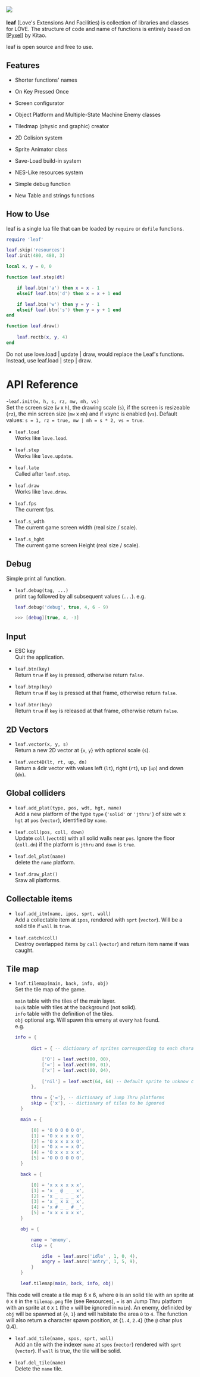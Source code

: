 # <img src="icon.png">

**leaf** (Love's Extensions And Facilities) is collection of libraries and classes for LÖVE. The structure of code and name of functions is entirely based on [[Pyxel](https://github.com/kitao/pyxel)] by Kitao.

leaf is open source and free to use.

## Features

- Shorter functions' names
- On Key Pressed Once
- Screen configurator

- Object Platform and Multiple-State Machine Enemy classes
- Tiledmap (physic and graphic) creator
- 2D Colision system
- Sprite Animator class

- Save-Load build-in system
- NES-Like resources system

- Simple debug function
- New Table and strings functions

## How to Use

leaf is a single lua file that can be loaded by ``require`` or ``dofile`` functions.

```lua
require 'leaf'

leaf.skip('resources')
leaf.init(480, 480, 3)

local x, y = 0, 0

function leaf.step(dt)

    if leaf.btn('a') then x = x - 1
    elseif leaf.btn('d') then x = x + 1 end

    if leaf.btn('w') then y = y - 1
    elseif leaf.btn('s') then y = y + 1 end
end

function leaf.draw()
    
    leaf.rectb(x, y, 4)
end
```

Do not use love.load | update | draw, would replace the Leaf's functions. Instead, use leaf.load | step | draw.

# API Reference

-`leaf.init(w, h, s, rz, mw, mh, vs)`<br/>
Set the screen size (`w` x `h`), the drawing scale (`s`), if the screen is resizeable (`rz`), the min screen size (`mw` x `mh`) and if vsync is enabled (`vs`). Default values: `s = 1, rz = true, mw | mh = s * 2, vs = true`.
 
 - `leaf.load` <br/>
 Works like `love.load`.
 
 - `leaf.step`<br/>
 Works like `love.update`.
 
 - `leaf.late`<br/>
 Called after `leaf.step`.
 
 - `leaf.draw`<br/>
 Works like `love.draw`.
 
- `leaf.fps`<br/>
The current fps.

- `leaf.s_wdth`<br/>
The current game screen width (real size / scale).

- `leaf.s_hght`<br/>
The current game screen Height (real size / scale).

## Debug
Simple print all function.

- `leaf.debug(tag, ...)`<br/>
print `tag` followed by all subsequent values (`...`). e.g.

    ```lua
    leaf.debug('debug', true, 4, 6 - 9)
    
    >>> [debug][true, 4, -3]
    ```

## Input
- ESC key<br/>
Quit the application.

- `leaf.btn(key)`<br/>
Return `true` if `key` is pressed, otherwise return `false`.

- `leaf.btnp(key)`<br/>
Return `true` if `key` is pressed at that frame, otherwise return `false`.

- `leaf.btnr(key)`<br/>
Return `true` if `key` is released at that frame, otherwise return `false`.

## 2D Vectors
- `leaf.vector(x, y, s)`<br/>
Return a new 2D vector at {`x`, `y`} with optional scale (`s`).

- `leaf.vect4D(lt, rt, up, dn)`<br/>
Return a 4dir vector with values left (`lt`), right (`rt`), up (`up`) and down (`dn`).

## Global colliders
- `leaf.add_plat(type, pos, wdt, hgt, name)`<br/>
Add a new platform of the type `type` (`'solid'` or `'jthru'`) of size `wdt` x `hgt` at `pos` (`vector`), identified by `name`.

- `leaf.coll(pos, coll, down)`<br/>
Update `coll` (`vect4D`) with all solid walls near `pos`. Ignore the floor (`coll.dn`) if the platform is `jthru` and `down` is `true`.

- `leaf.del_plat(name)`<br/>
delete the `name` platform.

- `leaf.draw_plat()`<br/>
Sraw all platforms.

## Collectable items
- `leaf.add_itm(name, ipos, sprt, wall)`<br/>
Add a collectable item at `ipos`, rendered with `sprt` (`vector`). Will be a solid tile if `wall` is `true`.

- `leaf.catch(coll)`<br/>
Destroy overlapped items by `call` (`vector`) and return item name if was caught.

## Tile map
- `leaf.tilemap(main, back, info, obj)`<br/>
Set the tile map of the game.
    
  `main` table with the tiles of the main layer.<br/>
  `back` table with tiles at the background (not solid).<br/>
  `info` table with the definition of the tiles.<br/>
  `obj` optional arg. Will spawn this emeny at every `hab` found.<br/>
  e.g.
  
  ```lua
  info = {
        
        dict = { -- dictionary of sprites corresponding to each character

            ['O'] = leaf.vect(00, 00),
            ['='] = leaf.vect(00, 01),
            ['x'] = leaf.vect(00, 04),
            
            ['nil'] = leaf.vect(64, 64) -- Default sprite to unknow characters
        },

        thru = {'='}, -- dictionary of Jump Thru platforms
        skip = {'x'}, -- dictionary of tiles to be ignored
    }

    main = {

        [0] = 'O O O O O O',
        [1] = 'O x x x x O',
        [2] = 'O x x x x O',
        [3] = 'O x = = x O',
        [4] = 'O x x x x x',
        [5] = 'O O O O O O',
    }

    back = {

        [0] = 'x x x x x x',
        [1] = 'x _ @ _ _ x',
        [2] = 'x _ _ _ _ x',
        [3] = 'x _ x x _ x',
        [4] = 'x # _ _ # _',
        [5] = 'x x x x x x',
    }

    obj = {

        name = 'enemy',
        clip = {

            idle  = leaf.asrc('idle' , 1, 0, 4),
            angry = leaf.asrc('antry', 1, 5, 9),
        }
    }

    leaf.tilemap(main, back, info, obj)
    ```
        
This code will create a tile map 6 x 6, where `O` is an solid tile with an sprite at `0` x `0` in the `tilemap.png` file (see Resources), `=` is an Jump Thru platform with an sprite at `0` x `1` (the `x` will be ignored in `main`). An enemy, definided by `obj` will be spawned at {`4`, `1`} and will habitate the area `0` to `4`. The function will also return a character spawn position, at {`1.4`, `2.4`} (the `@` char plus 0.4).

- `leaf.add_tile(name, spos, sprt, wall)`<br/>
Add an tile with the indexer `name` at `spos` (`vector`) rendered with `sprt` (`vector`). If `wall` is true, the tile will be solid.

- `leaf.del_tile(name)`<br/>
Delete the `name` tile.
